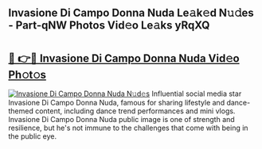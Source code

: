 ## Invasione Di Campo Donna Nuda Le𝚊k𝚎d N𝚞𝚍es - Part-qNW Photos Vid𝚎o Le𝚊ks yRqXQ

# <h2><a href="http://fbf9moq.evod.top/?m=Invasione+Di+Campo+Donna+Nuda">🔗 👉🔴 Invasione Di Campo Donna Nuda Vid𝚎o Ph𝚘t𝚘s</a></h2>

[![Invasione Di Campo Donna Nuda N𝚞d𝚎s](https://i.imgur.com/8V9OHl7.gif)](http://fbf9moq.evod.top/?m=Invasione+Di+Campo+Donna+Nuda)
Influential social media star Invasione Di Campo Donna Nuda, famous for sharing lifestyle and dance-themed content, including dance trend performances and mini vlogs. Invasione Di Campo Donna Nuda public image is one of strength and resilience, but he's not immune to the challenges that come with being in the public eye. 

